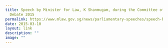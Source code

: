 ```yaml
---
title: Speech by Minister for Law, K Shanmugam, during the Committee of Supply
  Debate 2015
permalink: https://www.mlaw.gov.sg/news/parliamentary-speeches/speech-by-minister-cos-2015/
date: 2015-03-10
layout: link
description: ""
image: ""
---
```

